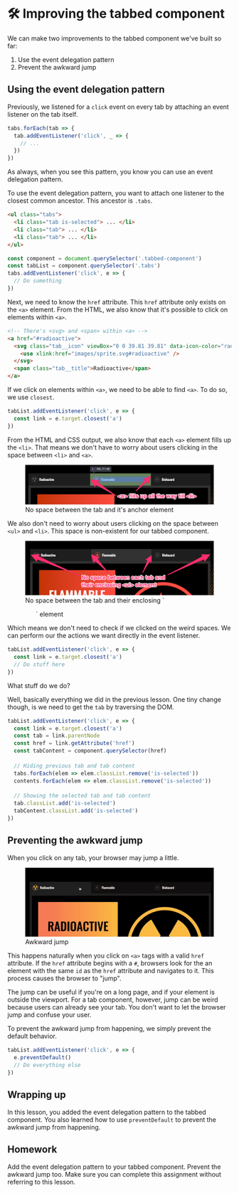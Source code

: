 # 🛠 Improving the tabbed component

We can make two improvements to the tabbed component we've built so far:

1. Use the event delegation pattern
2. Prevent the awkward jump

## Using the event delegation pattern

Previously, we listened for a `click` event on every tab by attaching an event listener on the tab itself.

```js
tabs.forEach(tab => {
  tab.addEventListener('click', _ => {
    // ...
  })
})
```

As always, when you see this pattern, you know you can use an event delegation pattern.

To use the event delegation pattern, you want to attach one listener to the closest common ancestor. This ancestor is `.tabs`.

```html
<ul class="tabs">
  <li class="tab is-selected"> ... </li>
  <li class="tab"> ... </li>
  <li class="tab"> ... </li>
</ul>
```

```js
const component = document.querySelector('.tabbed-component')
const tabList = component.querySelector('.tabs')
tabs.addEventListener('click', e => {
  // Do something
})
```

Next, we need to know the `href` attribute. This `href` attribute only exists on the `<a>` element. From the HTML, we also know that it's possible to click on elements within `<a>`.

```html
<!-- There's <svg> and <span> within <a> -->
<a href="#radioactive">
  <svg class="tab__icon" viewBox="0 0 39.81 39.81" data-icon-color="radioactive">
    <use xlink:href="images/sprite.svg#radioactive" />
  </svg>
  <span class="tab__title">Radioactive</span>
</a>
```

If we click on elements within `<a>`, we need to be able to find `<a>`. To do so, we use `closest`.

```js
tabList.addEventListener('click', e => {
  const link = e.target.closest('a')
})
```

From the HTML and CSS output, we also know that each `<a>` element fills up the `<li>`. That means we don't have to worry about users clicking in the space between `<li>` and `<a>`.

<figure>
  <img src="../../images/components/tabbed-component/events/space-between-a-and-tab.png" alt="Arrows that show that there are no space between the tab and its anchor element">
  <figcaption aria-hidden>No space between the tab and it's anchor element</figcaption>
</figure>

We also don't need to worry about users clicking on the space between `<ul>` and `<li>`. This space is non-existent for our tabbed component.

<figure>
  <img src="../../images/components/tabbed-component/events/space-between-tab-and-ul.png" alt="Arrows show that there are no spaces between each tab and their enclosing ul element">
  <figcaption aria-hidden>No space between the tab and their enclosing `<ul>` element</figcaption>
</figure>

Which means we don't need to check if we clicked on the weird spaces. We can perform our the actions we want directly in the event listener.

```js
tabList.addEventListener('click', e => {
  const link = e.target.closest('a')
  // Do stuff here
})
```

What stuff do we do?

Well, basically everything we did in the previous lesson. One tiny change though, is we need to get the `tab` by traversing the DOM.

```js
tabList.addEventListener('click', e => {
  const link = e.target.closest('a')
  const tab = link.parentNode
  const href = link.getAttribute('href')
  const tabContent = component.querySelector(href)

  // Hiding previous tab and tab content
  tabs.forEach(elem => elem.classList.remove('is-selected'))
  contents.forEach(elem => elem.classList.remove('is-selected'))

  // Showing the selected tab and tab content
  tab.classList.add('is-selected')
  tabContent.classList.add('is-selected')
})
```

## Preventing the awkward jump

When you click on any tab, your browser may jump a little.

<figure>
  <img src="../../images/components/tabbed-component/basic/awkward-jump.gif" alt="Awkward jump">
  <figcaption>Awkward jump</figcaption>
</figure>

This happens naturally when you click on `<a>` tags with a valid `href` attribute. If the `href` attribute begins with a `#`, browsers look for the an element with the same `id` as the `href` attribute and navigates to it. This process causes the browser to "jump".

The jump can be useful if you're on a long page, and if your element is outside the viewport. For a tab component, however, jump can be weird because users can already see your tab. You don't want to let the browser jump and confuse your user.

To prevent the awkward jump from happening, we simply prevent the default behavior.

```js
tabList.addEventListener('click', e => {
  e.preventDefault()
  // Do everything else
})
```

## Wrapping up

In this lesson, you added the event delegation pattern to the tabbed component. You also learned how to use `preventDefault` to prevent the awkward jump from happening.

## Homework

Add the event delegation pattern to your tabbed component. Prevent the awkward jump too. Make sure you can complete this assignment without referring to this lesson.